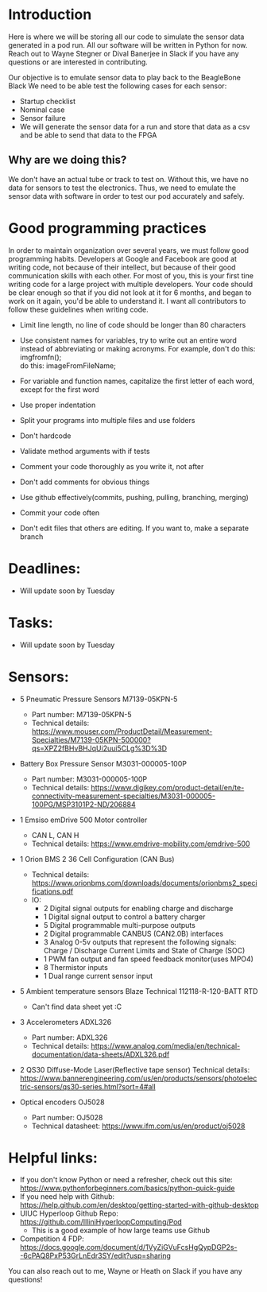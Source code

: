# Introduction
Here is where we will be storing all our code to simulate the sensor data
generated in a pod run. All our software will be written in Python for now.
Reach out to Wayne Stegner or Dival Banerjee in Slack if you have any questions
or are interested in contributing.

Our objective is to emulate sensor data to play back to the BeagleBone Black
We need to be able test the following cases for each sensor:
- Startup checklist
- Nominal case
- Sensor failure
 - We will generate the sensor data for a run and store that data as a csv and be
    able to send that data to the FPGA

## Why are we doing this?
We don't have an actual tube or track to test on. Without this, we have no data
for sensors to test the electronics. Thus, we need to emulate the sensor data
with software in order to test our pod accurately and safely.

# Good programming practices
In order to maintain organization over several years, we must follow good
programming habits. Developers at Google and Facebook are good at writing code,
not because of their intellect, but because of their good communication skills
with each other. For most of you, this is your first tine writing code for a
large project with multiple developers. Your code should be clear enough so that
if you did not look at it for 6 months, and began to work on it again, you'd be
able to understand it. I want all contributors to follow these guidelines when
writing code.

- Limit line length, no line of code should be longer than 80 characters
- Use consistent names for variables, try to write out an entire word instead of
  abbreviating or making acronyms. For example,
    don't do this: imgfromfn();   
    do this: imageFromFileName;
- For variable and function names, capitalize the first letter of each word,
  except for the first word
- Use proper indentation
- Split your programs into multiple files and use folders
- Don't hardcode
- Validate method arguments with if tests
- Comment your code thoroughly as you write it, not after
- Don't add comments for obvious things

- Use github effectively(commits, pushing, pulling, branching, merging)
- Commit your code often
- Don't edit files that others are editing. If you want to, make a separate
  branch


# Deadlines:
- Will update soon by Tuesday
# Tasks:
- Will update soon by Tuesday
# Sensors:
- 5 Pneumatic Pressure Sensors M7139-05KPN-5
  - Part number: M7139-05KPN-5
  - Technical details:
    https://www.mouser.com/ProductDetail/Measurement-Specialties/M7139-05KPN-500000?qs=XPZ2fBHvBHJqUi2uui5CLg%3D%3D
- Battery Box Pressure Sensor M3031-000005-100P
  - Part number: M3031-000005-100P
  - Technical details:
  https://www.digikey.com/product-detail/en/te-connectivity-measurement-specialties/M3031-000005-100PG/MSP3101P2-ND/206884

- 1 Emsiso emDrive 500 Motor controller
  - CAN L, CAN H
  - Technical details: https://www.emdrive-mobility.com/emdrive-500
- 1 Orion BMS 2 36 Cell Configuration (CAN Bus)
  - Technical details:
    https://www.orionbms.com/downloads/documents/orionbms2_specifications.pdf
  - IO:
    - 2 Digital signal outputs for enabling charge and discharge
    - 1 Digital signal output to control a battery charger
    - 5 Digital programmable multi-purpose outputs
    - 2 Digital programmable CANBUS (CAN2.0B) interfaces
    - 3 Analog 0-5v outputs that represent the following signals:
      Charge / Discharge Current Limits and State of Charge (SOC)
    - 1 PWM fan output and fan speed feedback monitor(uses MPO4)
    - 8 Thermistor inputs
    - 1 Dual range current sensor input

- 5 Ambient temperature sensors Blaze Technical 112118-R-120-BATT RTD
  - Can't find data sheet yet :C
- 3 Accelerometers ADXL326
  - Part number: ADXL326
  - Technical details:
    https://www.analog.com/media/en/technical-documentation/data-sheets/ADXL326.pdf
- 2 QS30 Diffuse-Mode Laser(Reflective tape sensor)
  Technical details:
  https://www.bannerengineering.com/us/en/products/sensors/photoelectric-sensors/qs30-series.html?sort=4#all
- Optical encoders  OJ5028
  - Part number:  OJ5028
  - Technical datasheet:  https://www.ifm.com/us/en/product/oj5028

# Helpful links:
- If you don't know Python or need a refresher, check out this site:
  https://www.pythonforbeginners.com/basics/python-quick-guide
- If you need help with Github:
  https://help.github.com/en/desktop/getting-started-with-github-desktop
- UIUC Hyperloop Github Repo: https://github.com/IlliniHyperloopComputing/Pod
  - This is a good example of how large teams use Github
- Competition 4 FDP:
  https://docs.google.com/document/d/1VyZiGVuFcsHgQypDGP2s--6cPAQ8PxP53GrLnEdr3SY/edit?usp=sharing

You can also reach out to me, Wayne or Heath on Slack if you have any questions!
